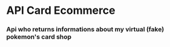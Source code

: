 # API Card Ecommerce

### Api who returns informations about my virtual (fake) pokemon's card shop






